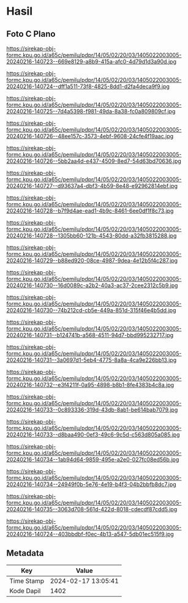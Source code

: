 # Hasil

## Foto C Plano

https://sirekap-obj-formc.kpu.go.id/a65c/pemilu/pdpr/14/05/02/20/03/1405022003005-20240216-140723--669e8129-a8b9-415a-afc0-4d79d1d3a90d.jpg

https://sirekap-obj-formc.kpu.go.id/a65c/pemilu/pdpr/14/05/02/20/03/1405022003005-20240216-140724--dff1a511-73f8-4825-8dd1-d2fa4deca9f9.jpg

https://sirekap-obj-formc.kpu.go.id/a65c/pemilu/pdpr/14/05/02/20/03/1405022003005-20240216-140725--7d4a5398-f981-49da-8a38-fc0a809809cf.jpg

https://sirekap-obj-formc.kpu.go.id/a65c/pemilu/pdpr/14/05/02/20/03/1405022003005-20240216-140726--48ee157c-3573-4ebf-9608-24cfe4f19aac.jpg

https://sirekap-obj-formc.kpu.go.id/a65c/pemilu/pdpr/14/05/02/20/03/1405022003005-20240216-140726--5bb2aa4d-e437-4509-8ed7-54d63bd70636.jpg

https://sirekap-obj-formc.kpu.go.id/a65c/pemilu/pdpr/14/05/02/20/03/1405022003005-20240216-140727--d93637a4-dbf3-4b59-8e48-e92962814ebf.jpg

https://sirekap-obj-formc.kpu.go.id/a65c/pemilu/pdpr/14/05/02/20/03/1405022003005-20240216-140728--b7f9d4ae-ead1-4b9c-8461-6ee0df1f8c73.jpg

https://sirekap-obj-formc.kpu.go.id/a65c/pemilu/pdpr/14/05/02/20/03/1405022003005-20240216-140728--1305bb60-121b-4543-80dd-a32fb3815288.jpg

https://sirekap-obj-formc.kpu.go.id/a65c/pemilu/pdpr/14/05/02/20/03/1405022003005-20240216-140729--b88ed920-08ce-4987-9dea-4e12b5f4c287.jpg

https://sirekap-obj-formc.kpu.go.id/a65c/pemilu/pdpr/14/05/02/20/03/1405022003005-20240216-140730--16d0089c-a2b2-40a3-ac37-2cee2312c5b9.jpg

https://sirekap-obj-formc.kpu.go.id/a65c/pemilu/pdpr/14/05/02/20/03/1405022003005-20240216-140730--74b212cd-cb5e-449a-851d-315f46e4b5dd.jpg

https://sirekap-obj-formc.kpu.go.id/a65c/pemilu/pdpr/14/05/02/20/03/1405022003005-20240216-140731--b124741b-a568-4511-94d7-bbd995232717.jpg

https://sirekap-obj-formc.kpu.go.id/a65c/pemilu/pdpr/14/05/02/20/03/1405022003005-20240216-140731--3a0697d1-5eb4-4775-8a8a-4ca9e226bb13.jpg

https://sirekap-obj-formc.kpu.go.id/a65c/pemilu/pdpr/14/05/02/20/03/1405022003005-20240216-140732--e3f4211f-0a95-4898-b8b1-8fe4383b4c8a.jpg

https://sirekap-obj-formc.kpu.go.id/a65c/pemilu/pdpr/14/05/02/20/03/1405022003005-20240216-140733--0c893336-319d-43db-8ab1-be614bab7079.jpg

https://sirekap-obj-formc.kpu.go.id/a65c/pemilu/pdpr/14/05/02/20/03/1405022003005-20240216-140733--d8baa490-0ef3-49c6-9c5d-c563d805a085.jpg

https://sirekap-obj-formc.kpu.go.id/a65c/pemilu/pdpr/14/05/02/20/03/1405022003005-20240216-140734--1ab94d64-9859-495e-a2e0-027fc08ed56b.jpg

https://sirekap-obj-formc.kpu.go.id/a65c/pemilu/pdpr/14/05/02/20/03/1405022003005-20240216-140734--24949f0b-5e76-4e19-b4f3-04b2bbfb8dc7.jpg

https://sirekap-obj-formc.kpu.go.id/a65c/pemilu/pdpr/14/05/02/20/03/1405022003005-20240216-140735--3063d708-561d-422d-8018-cdecdf87cdd5.jpg

https://sirekap-obj-formc.kpu.go.id/a65c/pemilu/pdpr/14/05/02/20/03/1405022003005-20240216-140724--403bbdbf-f0ec-4b13-a547-5db01ec515f9.jpg


## Metadata

| Key        | Value               |
| ---------- | ------------------- |
| Time Stamp | 2024-02-17 13:05:41 |
| Kode Dapil | 1402                |



